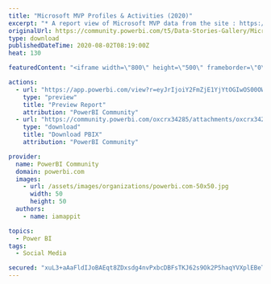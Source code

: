 ```yaml
---
title: "Microsoft MVP Profiles & Activities (2020)"
excerpt: "* A report view of Microsoft MVP data from the site : https://mvp.microsoft.com/en-us/MvpSearch ** Using UIPath to web-scrape - extracted profiles &amp;"
originalUrl: https://community.powerbi.com/t5/Data-Stories-Gallery/Microsoft-MVP-Profiles-amp-Activities-2020/m-p/1266944
type: download
publishedDateTime: 2020-08-02T08:19:00Z
heat: 130

featuredContent: "<iframe width=\"800\" height=\"500\" frameborder=\"0\" src=\"https://app.powerbi.com/view?r=eyJrIjoiY2FmZjE1YjYtOGIwOS00OWIyLTgxYTUtZWM4NmE1ZDUwN2QyIiwidCI6ImU1ZDQ0NjI2LThjZTMtNDk3ZC1hZDJhLTZiOTM3NjhmZWIxNyJ9&amp;embedImagePlaceholder=true&amp;pageName=ReportSection\"></iframe>"

actions:
  - url: "https://app.powerbi.com/view?r=eyJrIjoiY2FmZjE1YjYtOGIwOS00OWIyLTgxYTUtZWM4NmE1ZDUwN2QyIiwidCI6ImU1ZDQ0NjI2LThjZTMtNDk3ZC1hZDJhLTZiOTM3NjhmZWIxNyJ9&amp;embedImagePlaceholder=true&amp;pageName=ReportSection"
    type: "preview"
    title: "Preview Report"
    attribution: "PowerBI Community"
  - url: "https://community.powerbi.com/oxcrx34285/attachments/oxcrx34285/DataStoriesGallery/4409/4/MicrosoftMVPActivities.pbix"
    type: "download"
    title: "Download PBIX"
    attribution: "PowerBI Community"

provider:
  name: PowerBI Community
  domain: powerbi.com
  images:
    - url: /assets/images/organizations/powerbi.com-50x50.jpg
      width: 50
      height: 50
  authors:
    - name: iamappit

topics:
  - Power BI
tags:
  - Social Media

secured: "xuL3+aAaFldIJoBAEqt8ZDxsdg4nvPxbcDBFsTKJ62s9Ok2P5haqYVXplEBeTqspGLnAlr4NO0tEr6HHn8H9onrfqqO3mVTHbFOzO0ShT2PKFNfsy6z3Mq0W+A5EpqFTZGcQ2koWIaWfB5q4SSOSDP6STRVWlaXGFDuTpJSbPACy92QtVak0gMU0Kn6C28rbzenQLV7CDa4018enA/1EFqULY/qnEv26RHcRRFWlIX304+q1JktSY644mK1np2NN18cN1Z11nrOGdG3dy3mJL6kojK2nUrpANfyO9SUO2vfkg1qre71cfJLi3NaG8xx7pHTAe7Fnnpl4gV8y3pB0n8dbHfQ/Oc3IZVuCU7k0Y4CsuKt7IVTxm+htCeVi1nwP;IopeHQTaag1LKZ0lxgyWZQ=="
---
```


